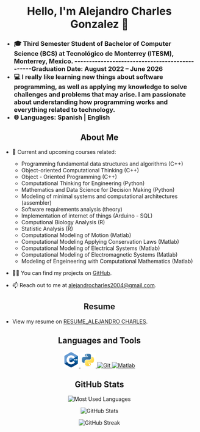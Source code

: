 <h1 align="center">Hello, I'm Alejandro Charles Gonzalez 👋</h1>

<h3 align="left">
  <ul>
    <li>🎓 Third Semester Student of Bachelor of Computer Science (BCS) at Tecnológico de Monterrey (ITESM), Monterrey, Mexico. -----------------------------------------------Graduation Date: August 2022 – June 2026</li>
    <li>💻 I really like learning new things about software programming, as well as applying my knowledge to solve challenges and problems that may arise. I am passionate about                     understanding how programming works and everything related to technology.</li>
    <li>🌐 Languages: Spanish | English</li>
  </ul>
</h3>

<h2 align="center">About Me</h2>

- 🌱 Current and upcoming courses related:
  - Programming fundamental data structures and algorithms (C++)
  - Object-oriented Computational Thinking (C++)
  - Object - Oriented Programming (C++)
  - Computational Thinking for Engineering (Python) 
  - Mathematics and Data Science for Decision Making (Python)
  - Modeling of minimal systems and computational architectures (assembler)
  - Software requirements analysis (theory)
  - Implementation of internet of things (Arduino - SQL)
  - Computional Biology Analysis (R)
  - Statistic Analysis (R)
  - Computational Modeling of Motion (Matlab) 
  - Computational Modeling Applying Conservation Laws (Matlab)    
  - Computational Modeling of Electrical Systems (Matlab)
  - Computational Modeling of Electromagnetic Systems (Matlab)
  - Modeling of Engeineering with Computational Mathematics (Matlab)

- 👨‍💻 You can find my projects on [GitHub](https://github.com/Alejandrocharles?tab=repositories).
- 📫 Reach out to me at [alejandrocharles2004@gmail.com](mailto:alejandrocharles2004@gmail.com).

<h2 align="center">Resume</h2>

- View my resume on [RESUME_ALEJANDRO CHARLES](https://www.canva.com/design/DAFQqvzT0b0/pravsBTF9uTBs3p0OSZVqQ/view?utm_content=DAFQqvzT0b0&utm_campaign=designshare&utm_medium=link&utm_source=publishsharelink).


<h2 align="center">Languages and Tools</h2>
<p align="center">
  <a href="https://www.w3schools.com/cpp/" target="_blank" rel="noreferrer">
    <img src="https://raw.githubusercontent.com/devicons/devicon/master/icons/cplusplus/cplusplus-original.svg" alt="C++" width="40" height="40" />
  </a>
    <a href="https://www.python.org" target="_blank" rel="noreferrer">
    <img src="https://raw.githubusercontent.com/devicons/devicon/master/icons/python/python-original.svg" alt="Python" width="40" height="40" />
  </a>
  <a href="https://git-scm.com/" target="_blank" rel="noreferrer">
    <img src="https://www.vectorlogo.zone/logos/git-scm/git-scm-icon.svg" alt="Git" width="40" height="40" />
  </a>
  <a href="https://www.mathworks.com/" target="_blank" rel="noreferrer">
    <img src="https://upload.wikimedia.org/wikipedia/commons/2/21/Matlab_Logo.png" alt="Matlab" width="40" height="40" />
  </a>
</p>

<h2 align="center">GitHub Stats</h2>
<p align="center">
  <img src="https://github-readme-stats.vercel.app/api/top-langs?username=alejandrocharles&show_icons=true&locale=en&layout=compact" alt="Most Used Languages" />
</p>

<p align="center">
  <img src="https://github-readme-stats.vercel.app/api?username=alejandrocharles&show_icons=true&locale=en" alt="GitHub Stats" />
</p>

<p align="center">
  <img src="https://github-readme-streak-stats.herokuapp.com/?user=alejandrocharles" alt="GitHub Streak" />
</p>
